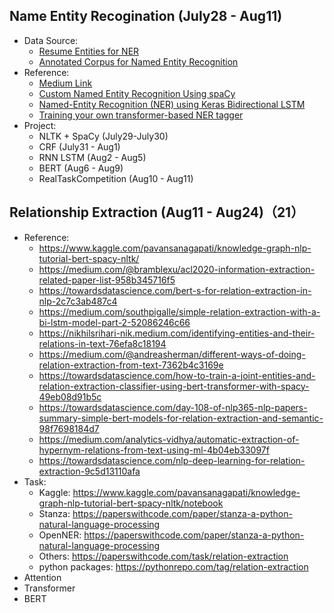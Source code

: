 ## Name Entity Recogination (July28 - Aug11)

* Data Source:
  * [Resume Entities for NER](https://www.kaggle.com/dataturks/resume-entities-for-ner)
  * [Annotated Corpus for Named Entity Recognition](https://www.kaggle.com/abhinavwalia95/entity-annotated-corpus) 
* Reference:
  * [Medium Link](https://medium.com/tag/named-entity-recognition/top/all-time) 
  * [Custom Named Entity Recognition Using spaCy](https://towardsdatascience.com/custom-named-entity-recognition-using-spacy-7140ebbb3718)
  * [Named-Entity Recognition (NER) using Keras Bidirectional LSTM](https://towardsdatascience.com/named-entity-recognition-ner-using-keras-bidirectional-lstm-28cd3f301f54)
  * [Training your own transformer-based NER tagger](https://danpaulius.medium.com/training-your-own-transformer-based-ner-tagger-e719ac1cbd8a)
* Project:
  * NLTK + SpaCy (July29-July30)
  * CRF (July31 - Aug1)
  * RNN LSTM (Aug2 - Aug5)
  * BERT (Aug6 - Aug9)
  * RealTaskCompetition (Aug10 - Aug11)

## Relationship Extraction (Aug11 - Aug24)（21）

* Reference:
  *  https://www.kaggle.com/pavansanagapati/knowledge-graph-nlp-tutorial-bert-spacy-nltk/
  *  https://medium.com/@bramblexu/acl2020-information-extraction-related-paper-list-958b345716f5
  *  https://towardsdatascience.com/bert-s-for-relation-extraction-in-nlp-2c7c3ab487c4
  *  https://medium.com/southpigalle/simple-relation-extraction-with-a-bi-lstm-model-part-2-52086246c66
  *  https://nikhilsrihari-nik.medium.com/identifying-entities-and-their-relations-in-text-76efa8c18194
  *  https://medium.com/@andreasherman/different-ways-of-doing-relation-extraction-from-text-7362b4c3169e
  *  https://towardsdatascience.com/how-to-train-a-joint-entities-and-relation-extraction-classifier-using-bert-transformer-with-spacy-49eb08d91b5c
  *  https://towardsdatascience.com/day-108-of-nlp365-nlp-papers-summary-simple-bert-models-for-relation-extraction-and-semantic-98f7698184d7
  *  https://medium.com/analytics-vidhya/automatic-extraction-of-hypernym-relations-from-text-using-ml-4b04eb33097f
  *  https://towardsdatascience.com/nlp-deep-learning-for-relation-extraction-9c5d13110afa
* Task:
  * Kaggle:  https://www.kaggle.com/pavansanagapati/knowledge-graph-nlp-tutorial-bert-spacy-nltk/notebook
  * Stanza: https://paperswithcode.com/paper/stanza-a-python-natural-language-processing
  * OpenNER: https://paperswithcode.com/paper/stanza-a-python-natural-language-processing
  * Others: https://paperswithcode.com/task/relation-extraction
  * python packages: https://pythonrepo.com/tag/relation-extraction
* Attention
* Transformer
* BERT
